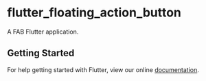 # flutter_floating_action_button

A FAB Flutter application.

## Getting Started

For help getting started with Flutter, view our online
[documentation](https://flutter.io/).
